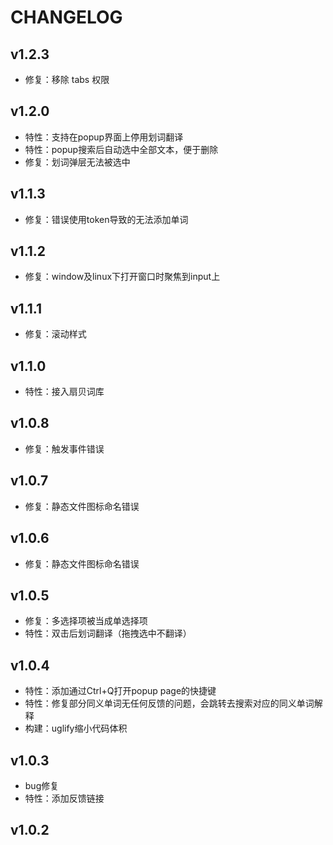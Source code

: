 # CHANGELOG

## v1.2.3
- 修复：移除 tabs 权限

## v1.2.0
- 特性：支持在popup界面上停用划词翻译
- 特性：popup搜索后自动选中全部文本，便于删除
- 修复：划词弹层无法被选中

## v1.1.3
- 修复：错误使用token导致的无法添加单词

## v1.1.2
- 修复：window及linux下打开窗口时聚焦到input上

## v1.1.1
- 修复：滚动样式

## v1.1.0
- 特性：接入扇贝词库

## v1.0.8
- 修复：触发事件错误

## v1.0.7
- 修复：静态文件图标命名错误

## v1.0.6
- 修复：静态文件图标命名错误

## v1.0.5
- 修复：多选择项被当成单选择项
- 特性：双击后划词翻译（拖拽选中不翻译）

## v1.0.4

- 特性：添加通过Ctrl+Q打开popup page的快捷键
- 特性：修复部分同义单词无任何反馈的问题，会跳转去搜索对应的同义单词解释
- 构建：uglify缩小代码体积

## v1.0.3

- bug修复
- 特性：添加反馈链接

## v1.0.2
